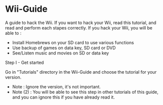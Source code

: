 # Wii-Guide
A guide to hack the Wii.
If you want to hack your Wii, read this tutorial, and read and perform each stapes correctly. 
If you hack your Wii, you will be able to :
- Install Homebrews on your SD card to use various functions
- Use backup of games on data key, SD card or DVD
- See/Listen music and movies on SD or data key

Step I - Get started

Go in "Tutorials" directory in the Wii-Guide and choose the tutorial for your version.
- Note : Ignore the version, it's not important.
- Note (2) : You will be able to see this step in other tutorials of this guide, and you can ignore this if you have already read it.
